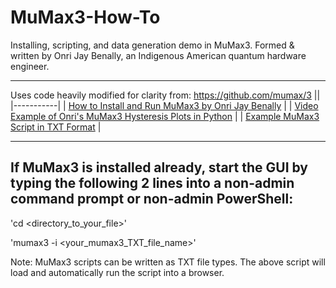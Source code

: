 # MuMax3-How-To
Installing, scripting, and data generation demo in MuMax3. Formed &amp; written by Onri Jay Benally, an Indigenous American quantum hardware engineer.
______________________________________________________________________________________________________________________________________________________
Uses code heavily modified for clarity from: https://github.com/mumax/3
||
|-----------|
| [How to Install and Run MuMax3 by Onri Jay Benally](https://github.com/OJB-Quantum/MuMax3-How-To/blob/main/Installing%20and%20Running%20MuMax3%20by%20Onri%20Jay%20Benally.pdf) |
| [Video Example of Onri's MuMax3 Hysteresis Plots in Python](https://youtu.be/YCUwEaX9SrI?si=I_m6b0n1USWKunFJ) |
| [Example MuMax3 Script in TXT Format](https://github.com/OJB-Quantum/MuMax3-How-To/blob/main/MuMax3_Hysteresis_Loop_Example.txt) |
______________________________________________________________________________________________________________________________________________________
## If MuMax3 is installed already, start the GUI by typing the following 2 lines into a non-admin command prompt or non-admin PowerShell:

'cd <directory_to_your_file>'

'mumax3 -i <your_mumax3_TXT_file_name>'


Note: MuMax3 scripts can be written as TXT file types. The above script will load and automatically run the script into a browser.

